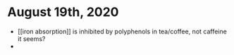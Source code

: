 # August 19th, 2020
- [[iron absorption]] is inhibited by polyphenols in tea/coffee, not caffeine it seems? 
- 
